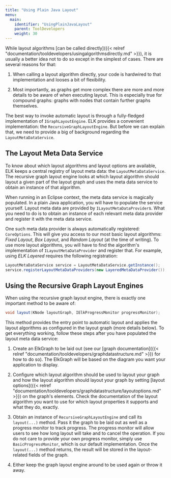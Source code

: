 ```yaml
---
title: "Using Plain Java Layout"
menu:
  main:
    identifier: "UsingPlainJavaLayout"
    parent: ToolDevelopers
    weight: 30
---
```


While layout algorithms [can be called directly]({{< relref "documentation/tooldevelopers/usingalgorithmsdirectly.md" >}}), it is usually a better idea not to do so except in the simplest of cases. There are several reasons for that:

1. When calling a layout algorithm directly, your code is hardwired to that implementation and looses a bit of flexibility.

1. Most importantly, as graphs get more complex there are more and more details to be aware of when executing layout. This is especially true for compound graphs: graphs with nodes that contain further graphs themselves.

The best way to invoke automatic layout is through a fully-fledged implementation of `IGraphLayoutEngine`. ELK provides a convenient implementation: the `RecursiveGraphLayoutEngine`. But before we can explain that, we need to provide a big of background regarding the `LayoutMetaDataService`.


## The Layout Meta Data Service

To know about which layout algorithms and layout options are available, ELK keeps a central registry of layout meta data: the `LayoutMetaDataService`. The recursive graph layout engine looks at which layout algorithm should layout a given part of the layout graph and uses the meta data service to obtain an instance of that algorithm.

When running in an Eclipse context, the meta data service is magically populated. In a plain Java application, you will have to populate the service yourself. Layout meta data are provided by `ILayoutMetaDataProvider`s. What you need to do is to obtain an instance of each relevant meta data provider and register it with the meta data service.

One such meta data provider is always automatically registered: `CoreOptions`. This will give you access to our most basic layout algorithms: _Fixed Layout_, _Box Layout_, and _Random Layout_ (at the time of writing). To use more layout algorithms, you will have to find the algorithm's implementation of `ILayoutMetaDataProvider` and register that. For example, using _ELK Layered_ requires the following registration:

```java
LayoutMetaDataService service = LayoutMetaDataService.getInstance();
service.registerLayoutMetaDataProviders(new LayeredMetaDataProvider());
```


## Using the Recursive Graph Layout Engines

When using the recursive graph layout engine, there is exactly one important method to be aware of:

```java
void layout(KNode layoutGraph, IElkProgressMonitor progressMonitor);
```

This method provides the entry point to automatic layout and applies the layout algorithms as configured in the layout graph (more details below). To get everything working, follow these steps after you have populated the layout meta data service:

1. Create an ElkGraph to be laid out (see our [graph documentation]({{< relref "documentation/tooldevelopers/graphdatastructure.md" >}}) for how to do so). The ElkGraph will be based on the diagram you want your application to display.

1. Configure which layout algorithm should be used to layout your graph and how the layout algorithm should layout your graph by setting [layout options]({{< relref "documentation/tooldevelopers/graphdatastructure/layoutoptions.md" >}}) on the graph's elements. Check the documentation of the layout algorithm you want to use for which layout properties it supports and what they do, exactly.

1. Obtain an instance of `RecursiveGraphLayoutEngine` and call its `layout(...)` method. Pass it the graph to be laid out as well as a progress monitor to track progress. The progress monitor will allow users to see how long layout will take and to cancel the operation. If you do not care to provide your own progress monitor, simply use `BasicProgressMonitor`, which is our default implementation. Once the `layout(...)` method returns, the result will be stored in the layout-related fields of the graph.

1. Either keep the graph layout engine around to be used again or throw it away.
